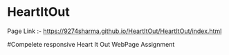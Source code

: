 # HeartItOut
Page Link :- 
https://9274sharma.github.io/HeartItOut/HeartItOut/index.html

#Compelete responsive Heart It Out WebPage Assignment
